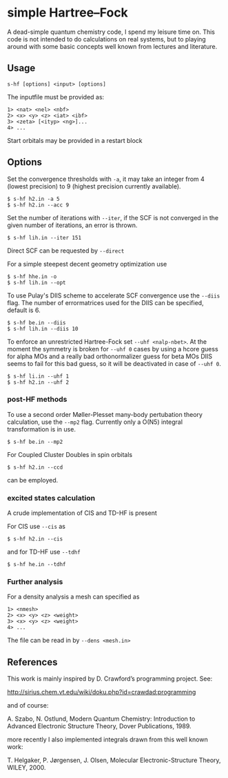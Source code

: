 # simple Hartree–Fock

A dead-simple quantum chemistry code, I spend my leisure time on.
This code is not intended to do calculations on real systems,
but to playing around with some basic concepts well known from
lectures and literature.

## Usage
```s-hf [options] <input> [options]```

The inputfile must be provided as:
```
1> <nat> <nel> <nbf>
2> <x> <y> <z> <iat> <ibf>
3> <zeta> [<ityp> <ng>]...
4> ...
```
Start orbitals may be provided in a restart block

## Options
Set the convergence thresholds with `-a`, it may take an integer 
from 4 (lowest precision) to 9 (highest precision currently available).

```
$ s-hf h2.in -a 5
$ s-hf h2.in --acc 9
```

Set the number of iterations with ``--iter``, if the SCF is not
converged in the given number of iterations, an error is thrown.

```
$ s-hf lih.in --iter 151
```

Direct SCF can be requested by `--direct`

For a simple steepest decent geometry optimization use

```
$ s-hf hhe.in -o
$ s-hf lih.in --opt
```

To use Pulay's DIIS scheme to accelerate SCF convergence use the `--diis` flag.
The number of errormatrices used for the DIIS can be specified, default is 6.

```
$ s-hf be.in --diis
$ s-hf lih.in --diis 10
```

To enforce an unrestricted Hartree-Fock set `--uhf <nalp-nbet>`.
At the moment the symmetry is broken for `--uhf 0` cases by using a hcore
guess for alpha MOs and a really bad orthonormalizer guess for beta MOs
DIIS seems to fail for this bad guess, so it will be deactivated in case of
`--uhf 0`.

```
$ s-hf li.in --uhf 1
$ s-hf h2.in --uhf 2
```

### post-HF methods

To use a second order Møller-Plesset many-body pertubation theory calculation,
use the ``--mp2`` flag. Currently only a O(N5) integral transformation is
in use.

```
$ s-hf be.in --mp2
```

For Coupled Cluster Doubles in spin orbitals

```
$ s-hf h2.in --ccd
```

can be employed.

### excited states calculation

A crude implementation of CIS and TD-HF is present

For CIS use `--cis` as

```
$ s-hf h2.in --cis
```

and for TD-HF use `--tdhf`

```
$ s-hf he.in --tdhf
```

### Further analysis

For a density analysis a mesh can specified as

```
1> <nmesh>
2> <x> <y> <z> <weight>
3> <x> <y> <z> <weight>
4> ...
```

The file can be read in by `--dens <mesh.in>`

## References

This work is mainly inspired by D. Crawford’s programming project.
See:

http://sirius.chem.vt.edu/wiki/doku.php?id=crawdad:programming

and of course:

A. Szabo, N. Ostlund, Modern Quantum Chemistry: Introduction to
Advanced Electronic Structure Theory, Dover Publications, 1989.

more recently I also implemented integrals drawn from this well known work:

T. Helgaker, P. Jørgensen, J. Olsen, Molecular Electronic-Structure
Theory, WILEY, 2000.
